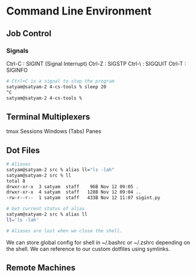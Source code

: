 # Command Line Environment

## Job Control

### Signals

Ctrl-C : SIGINT (Signal Interrupt)
Ctrl-Z : SIGSTP
Ctrl-\ : SIGQUIT
Ctrl-T : SIGINFO

```zsh
# Ctrl+C is a signal to stop the program
satyam@satyam-2 4-cs-tools % sleep 20
^C
satyam@satyam-2 4-cs-tools % 
```

## Terminal Multiplexers

tmux
Sessions
    Windows (Tabs)
    Panes

## Dot Files

```zsh
# Aliases
satyam@satyam-2 src % alias ll="ls -lah"
satyam@satyam-2 src % ll
total 8
drwxr-xr-x  3 satyam  staff    96B Nov 12 09:05 .
drwxr-xr-x  4 satyam  staff   128B Nov 12 09:04 ..
-rw-r--r--  1 satyam  staff   433B Nov 12 11:07 sigint.py

# Get current status of alias
satyam@satyam-2 src % alias ll
ll='ls -lah'

# Aliases are lost when we close the shell. 
```

We can store global config for shell in ~/.bashrc or ~/.zshrc depending on the shell.
We can reference to our custom dotfiles using symlinks.

## Remote Machines
